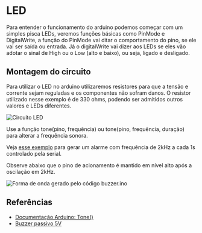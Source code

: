 # LED

Para entender o funcionamento do arduino podemos começar com um simples pisca LEDs, veremos funções básicas como PinMode e DigitalWrite, a função do PinMode vai ditar o comportamento do pino, se ele vai ser saída ou entrada. Já o digitalWrite vai dizer aos LEDs se eles vão adotar o sinal de High ou o Low (alto e baixo), ou seja, ligado e desligado.

## Montagem do circuito

Para utilizar o LED no arduino utilizaremos resistores para que a tensão e corrente sejam reguladas e os componentes não sofram danos. O resistor utilizado nesse exemplo é de 330 ohms, podendo ser admitidos outros valores e LEDs diferentes.

![Circuito LED](./LED.fzz)

Use a função tone(pino, frequência) ou tone(pino, frequência, duração) para alterar a frequência sonora.

Veja [esse exemplo](./buzzer.ino) para gerar um alarme com frequência de 2kHz a cada 1s controlado pela serial.

Observe abaixo que o pino de acionamento é mantido em nível alto após a oscilação em 2kHz.

![Forma de onda gerado pelo código buzzer.ino](./wave.png)


## Referências

- [Documentação Arduino: Tone()](https://www.arduino.cc/reference/pt/language/functions/advanced-io/tone/)
- [Buzzer passivo 5V](https://www.filipeflop.com/produto/modulo-buzzer-5v-passivo/)



